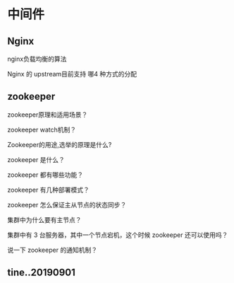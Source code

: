 # 中间件


##  Nginx

nginx负载均衡的算法

Nginx 的 upstream目前支持 哪4 种方式的分配


##  zookeeper

zookeeper原理和适用场景？

zookeeper watch机制？

Zookeeper的用途,选举的原理是什么?

zookeeper 是什么？

zookeeper 都有哪些功能？

zookeeper 有几种部署模式？

zookeeper 怎么保证主从节点的状态同步？

集群中为什么要有主节点？

集群中有 3 台服务器，其中一个节点宕机，这个时候 zookeeper 还可以使用吗？

说一下 zookeeper 的通知机制？

tine..20190901
----